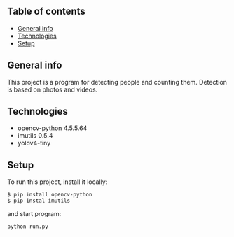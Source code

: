 ## Table of contents
* [General info](#general-info)
* [Technologies](#technologies)
* [Setup](#setup)

## General info
This project is a program for detecting people and counting them. Detection is based on photos and videos.

## Technologies
* opencv-python 4.5.5.64
* imutils 0.5.4
* yolov4-tiny

## Setup
To run this project, install it locally:
```
$ pip install opencv-python
$ pip instal imutils
```
and start program:
```
python run.py
```
